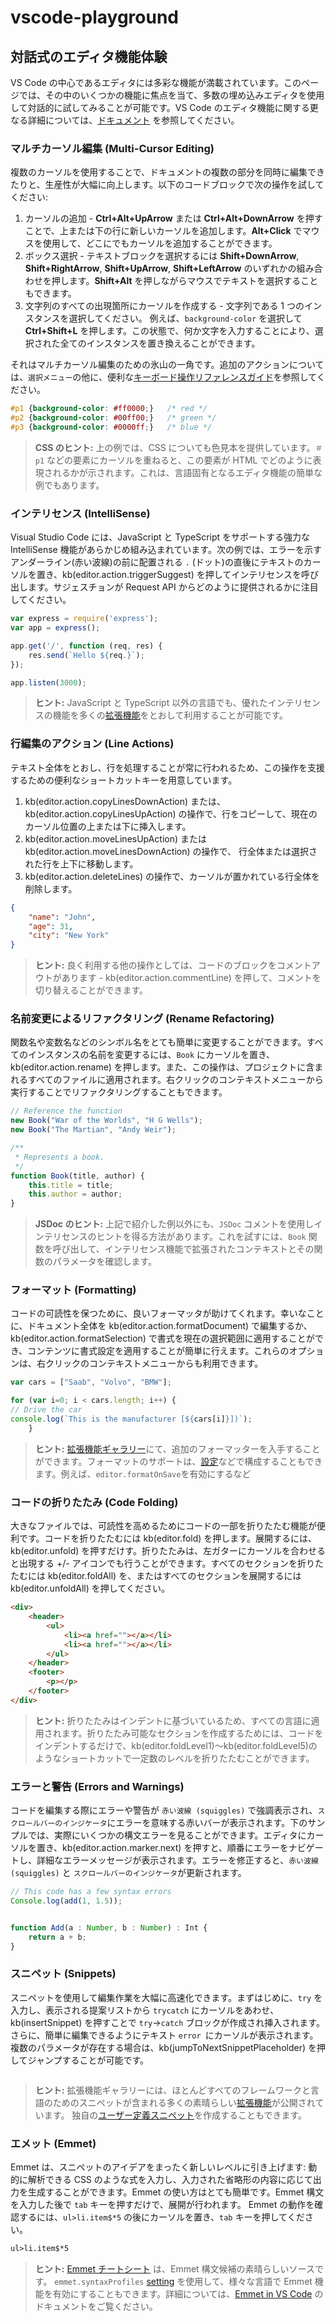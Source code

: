 # vscode-playground

## 対話式のエディタ機能体験

VS Code の中心であるエディタには多彩な機能が満載されています。このページでは、その中のいくつかの機能に焦点を当て、多数の埋め込みエディタを使用して対話的に試してみることが可能です。VS Code のエディタ機能に関する更なる詳細については、[ドキュメント](https://code.visualstudio.com/docs/editor/codebasics) を参照してください。

### マルチカーソル編集 (Multi-Cursor Editing)

複数のカーソルを使用することで、ドキュメントの複数の部分を同時に編集できたりと、生産性が大幅に向上します。以下のコードブロックで次の操作を試してください:

1. カーソルの追加 - **Ctrl+Alt+UpArrow** または **Ctrl+Alt+DownArrow** を押すことで、上または下の行に新しいカーソルを追加します。**Alt+Click** でマウスを使用して、どこにでもカーソルを追加することができます。
2. ボックス選択 - テキストブロックを選択するには **Shift+DownArrow**, **Shift+RightArrow**, **Shift+UpArrow**, **Shift+LeftArrow** のいずれかの組み合わせを押します。**Shift+Alt** を押しながらマウスでテキストを選択することもできます。
3. 文字列のすべての出現箇所にカーソルを作成する - 文字列である 1 つのインスタンスを選択してください。 例えば、`background-color` を選択して **Ctrl+Shift+L** を押します。この状態で、何か文字を入力することにより、選択された全てのインスタンスを置き換えることができます。

それはマルチカーソル編集のための氷山の一角です。追加のアクションについては、`選択メニュー`の他に、便利な[キーボード操作リファレンスガイド](command:workbench.action.keybindingsReference)を参照してください。

```css
#p1 {background-color: #ff0000;}   /* red */
#p2 {background-color: #00ff00;}   /* green */
#p3 {background-color: #0000ff;}   /* blue */
```

> **CSS のヒント:** 上の例では、CSS についても色見本を提供しています。`＃p1` などの要素にカーソルを重ねると、この要素が HTML でどのように表現されるかが示されます。これは、言語固有となるエディタ機能の簡単な例でもあります。

### インテリセンス (IntelliSense)

Visual Studio Code には、JavaScript と TypeScript をサポートする強力な IntelliSense 機能があらかじめ組み込まれています。次の例では、エラーを示すアンダーライン(赤い波線)の前に配置される `.` (ドット)の直後にテキストのカーソルを置き、kb(editor.action.triggerSuggest) を押してインテリセンスを呼び出します。サジェスチョンが Request API からどのように提供されるかに注目してください。

```js
var express = require('express');
var app = express();

app.get('/', function (req, res) {
    res.send(`Hello ${req.}`);
});

app.listen(3000);
```

>**ヒント:** JavaScript と TypeScript 以外の言語でも、優れたインテリセンスの機能を多くの[拡張機能](command:workbench.extensions.action.showPopularExtensions)をとおして利用することが可能です。

### 行編集のアクション (Line Actions)

テキスト全体をとおし、行を処理することが常に行われるため、この操作を支援するための便利なショートカットキーを用意しています。

1. kb(editor.action.copyLinesDownAction) または、kb(editor.action.copyLinesUpAction) の操作で、行をコピーして、現在のカーソル位置の上または下に挿入します。
2. kb(editor.action.moveLinesUpAction) または kb(editor.action.moveLinesDownAction) の操作で、 行全体または選択された行を上下に移動します。
3. kb(editor.action.deleteLines) の操作で、カーソルが置かれている行全体を削除します。

```json
{
    "name": "John",
    "age": 31,
    "city": "New York"
}
```

> **ヒント:** 良く利用する他の操作としては、コードのブロックをコメントアウトがあります - kb(editor.action.commentLine) を押して、コメントを切り替えることができます。

### 名前変更によるリファクタリング (Rename Refactoring)

関数名や変数名などのシンボル名をとても簡単に変更することができます。すべてのインスタンスの名前を変更するには、`Book` にカーソルを置き、kb(editor.action.rename) を押します。また、この操作は、プロジェクトに含まれるすべてのファイルに適用されます。右クリックのコンテキストメニューから実行することでリファクタリングすることもできます。

```js
// Reference the function
new Book("War of the Worlds", "H G Wells");
new Book("The Martian", "Andy Weir");

/**
 * Represents a book.
 */
function Book(title, author) {
	this.title = title;
	this.author = author;
}
```

>**JSDoc のヒント:** 上記で紹介した例以外にも、`JSDoc` コメントを使用しインテリセンスのヒントを得る方法があります。これを試すには、`Book` 関数を呼び出して、インテリセンス機能で拡張されたコンテキストとその関数のパラメータを確認します。

### フォーマット (Formatting)

コードの可読性を保つために、良いフォーマッタが助けてくれます。幸いなことに、ドキュメント全体を kb(editor.action.formatDocument) で編集するか、kb(editor.action.formatSelection) で書式を現在の選択範囲に適用することができ、コンテンツに書式設定を適用することが簡単に行えます。これらのオプションは、右クリックのコンテキストメニューからも利用できます。

```js
var cars = ["Saab", "Volvo", "BMW"];

for (var i=0; i < cars.length; i++) {
// Drive the car
console.log(`This is the manufacturer [${cars[i]}])`);
    }
```

>**ヒント:** [拡張機能ギャラリー](command:workbench.extensions.action.showPopularExtensions)にて、追加のフォーマッターを入手することができます。フォーマットのサポートは、[設定](command:workbench.action.openGlobalSettings)などで構成することもできます。例えば、`editor.formatOnSave`を有効にするなど

### コードの折りたたみ (Code Folding)

大きなファイルでは、可読性を高めるためにコードの一部を折りたたむ機能が便利です。コードを折りたたむには kb(editor.fold) を押します。展開するには、kb(editor.unfold) を押すだけす。折りたたみは、左ガターにカーソルを合わせると出現する +/- アイコンでも行うことができます。すべてのセクションを折りたたむには kb(editor.foldAll) を、またはすべてのセクションを展開するには kb(editor.unfoldAll) を押してください。

```html
<div>
    <header>
        <ul>
            <li><a href=""></a></li>
            <li><a href=""></a></li>
        </ul>
    </header>
    <footer>
        <p></p>
    </footer>
</div>
```

>**ヒント:** 折りたたみはインデントに基づいているため、すべての言語に適用されます。折りたたみ可能なセクションを作成するためには、コードをインデントするだけで、kb(editor.foldLevel1)〜kb(editor.foldLevel5)のようなショートカットで一定数のレベルを折りたたむことができます。

### エラーと警告 (Errors and Warnings)

コードを編集する際にエラーや警告が `赤い波線 (squiggles)` で強調表示され、`スクロールバーのインジケータ`にエラーを意味する赤いバーが表示されます。下のサンプルでは、実際にいくつかの構文エラーを見ることができます。エディタにカーソルを置き、kb(editor.action.marker.next) を押すと、順番にエラーをナビゲートし、詳細なエラーメッセージが表示されます。エラーを修正すると、`赤い波線 (squiggles)` と `スクロールバーのインジケータ`が更新されます。

```js
// This code has a few syntax errors
Console.log(add(1, 1.5));


function Add(a : Number, b : Number) : Int {
    return a + b;
}
```

###  スニペット (Snippets)

スニペットを使用して編集作業を大幅に高速化できます。まずはじめに、`try` を入力し、表示される提案リストから `trycatch` にカーソルをあわせ、kb(insertSnippet) を押すことで `try`->`catch` ブロックが作成され挿入されます。さらに、簡単に編集できるようにテキスト `error `にカーソルが表示されます。複数のパラメータが存在する場合は、kb(jumpToNextSnippetPlaceholder) を押してジャンプすることが可能です。

```js

```

>**ヒント:** 拡張機能ギャラリーには、ほとんどすべてのフレームワークと言語のためのスニペットが含まれる多くの素晴らしい[拡張機能](command:workbench.extensions.action.showPopularExtensions)が公開されています。 独自の[ユーザー定義スニペット](command:workbench.action.openSnippets)を作成することもできます。

### エメット (Emmet)

Emmet は、スニペットのアイデアをまったく新しいレベルに引き上げます: 動的に解析できる CSS のような式を入力し、入力された省略形の内容に応じて出力を生成することができます。Emmet の使い方はとても簡単です。Emmet 構文を入力した後で `tab` キーを押すだけで、展開が行われます。 Emmet の動作を確認するには、`ul>li.item$*5` の後にカーソルを置き、`tab` キーを押してください。

```html
ul>li.item$*5
```

>**ヒント:** [Emmet チートシート](http://docs.emmet.io/cheat-sheet/) は、Emmet 構文候補の素晴らしいソースです。 `emmet.syntaxProfiles` [setting](command:workbench.action.openGlobalSettings) を使用して、様々な言語で Emmet 機能を有効にすることもできます。詳細については、[Emmet in VS Code](https://code.visualstudio.com/docs/editor/emmet) のドキュメントをご覧ください。

